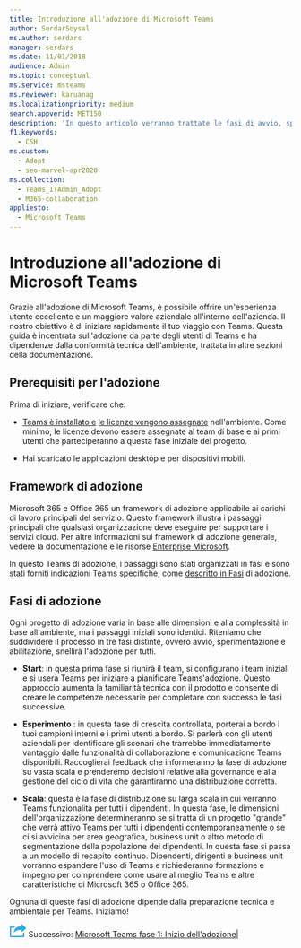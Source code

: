```yaml
---
title: Introduzione all'adozione di Microsoft Teams
author: SerdarSoysal
ms.author: serdars
manager: serdars
ms.date: 11/01/2018
audience: Admin
ms.topic: conceptual
ms.service: msteams
ms.reviewer: karuanag
ms.localizationpriority: medium
search.appverid: MET150
description: 'In questo articolo verranno trattate le fasi di avvio, sperimentazione e abilitazione Microsoft Teams adozione.'
f1.keywords:
  - CSH
ms.custom:
  - Adopt
  - seo-marvel-apr2020
ms.collection:
  - Teams_ITAdmin_Adopt
  - M365-collaboration
appliesto:
  - Microsoft Teams
---
```



# <a name="get-started-driving-adoption-of-microsoft-teams"></a>Introduzione all'adozione di Microsoft Teams

Grazie all'adozione di Microsoft Teams, è possibile offrire un'esperienza utente eccellente e un maggiore valore aziendale all'interno dell'azienda. Il nostro obiettivo è di iniziare rapidamente il tuo viaggio con Teams. Questa guida è incentrata sull'adozione da parte degli utenti di Teams e ha dipendenze dalla conformità tecnica dell'ambiente, trattata in altre sezioni della documentazione.

## <a name="adoption-prerequisites"></a>Prerequisiti per l'adozione

Prima di iniziare, verificare che:

- [Teams è installato e](get-clients.md) [le licenze vengono assegnate](/office365/servicedescriptions/teams-service-description) nell'ambiente. Come minimo, le licenze devono essere assegnate al team di base e ai primi utenti che parteciperanno a questa fase iniziale del progetto.

- Hai scaricato le applicazioni desktop e per dispositivi mobili. 

## <a name="adoption-framework"></a>Framework di adozione

Microsoft 365 e Office 365 un framework di adozione applicabile ai carichi di lavoro principali del servizio. Questo framework illustra i passaggi principali che qualsiasi organizzazione deve eseguire per supportare i servizi cloud. Per altre informazioni sul framework di adozione generale, vedere la documentazione e le risorse [Enterprise Microsoft](/microsoft-365/enterprise/). 

In questo Teams di adozione, i passaggi sono stati organizzati in fasi e sono stati forniti indicazioni Teams specifiche, come [descritto in Fasi](#adoption-phases) di adozione.

## <a name="adoption-phases"></a>Fasi di adozione 

Ogni progetto di adozione varia in base alle dimensioni e alla complessità in base all'ambiente, ma i passaggi iniziali sono identici. Riteniamo che suddividere il processo in tre fasi distinte, ovvero avvio, sperimentazione e abilitazione, snellirà l'adozione per tutti.  

- **Start**: in questa prima fase si riunirà il team, si configurano i team iniziali e si userà Teams per iniziare a pianificare Teams'adozione. Questo approccio aumenta la familiarità tecnica con il prodotto e consente di creare le competenze necessarie per completare con successo le fasi successive. 

- **Esperimento** : in questa fase di crescita controllata, porterai a bordo i tuoi campioni interni e i primi utenti a bordo. Si parlerà con gli utenti aziendali per identificare gli scenari che trarrebbe immediatamente vantaggio dalle funzionalità di collaborazione e comunicazione Teams disponibili. Raccoglierai feedback che informeranno la fase di adozione su vasta scala e prenderemo decisioni relative alla governance e alla gestione del ciclo di vita che garantiranno una distribuzione corretta.

- **Scala**: questa è la fase di distribuzione su larga scala in cui verranno Teams funzionalità per tutti i dipendenti. In questa fase, le dimensioni dell'organizzazione determineranno se si tratta di un progetto "grande" che verrà attivo Teams per tutti i dipendenti contemporaneamente o se ci si avvicina per area geografica, business unit o altro metodo di segmentazione della popolazione dei dipendenti. In questa fase si passa a un modello di recapito continuo. Dipendenti, dirigenti e business unit vorranno espandere l'uso di Teams e richiederanno formazione e impegno per comprendere come usare al meglio Teams e altre caratteristiche di Microsoft 365 o Office 365.

Ognuna di queste fasi di adozione dipende dalla preparazione tecnica e ambientale per Teams. Iniziamo!


![Icona che rappresenta il passaggio successivo.](media/teams-adoption-next-icon.png) Successivo: [Microsoft Teams fase 1: Inizio dell'adozione](teams-adoption-phase1.md)|